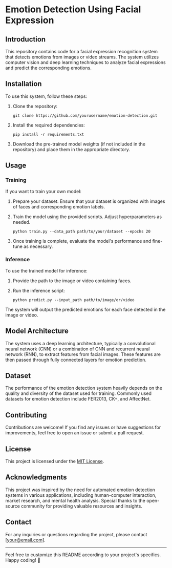 # Emotion Detection Using Facial Expression

## Introduction

This repository contains code for a facial expression recognition system that detects emotions from images or video streams. The system utilizes computer vision and deep learning techniques to analyze facial expressions and predict the corresponding emotions.

## Installation

To use this system, follow these steps:

1. Clone the repository:
    ```
    git clone https://github.com/yourusername/emotion-detection.git
    ```

2. Install the required dependencies:
    ```
    pip install -r requirements.txt
    ```

3. Download the pre-trained model weights (if not included in the repository) and place them in the appropriate directory.

## Usage

### Training

If you want to train your own model:

1. Prepare your dataset. Ensure that your dataset is organized with images of faces and corresponding emotion labels.

2. Train the model using the provided scripts. Adjust hyperparameters as needed.

    ```
    python train.py --data_path path/to/your/dataset --epochs 20
    ```

3. Once training is complete, evaluate the model's performance and fine-tune as necessary.

### Inference

To use the trained model for inference:

1. Provide the path to the image or video containing faces.

2. Run the inference script:

    ```
    python predict.py --input_path path/to/image/or/video
    ```

The system will output the predicted emotions for each face detected in the image or video.

## Model Architecture

The system uses a deep learning architecture, typically a convolutional neural network (CNN) or a combination of CNN and recurrent neural network (RNN), to extract features from facial images. These features are then passed through fully connected layers for emotion prediction.

## Dataset

The performance of the emotion detection system heavily depends on the quality and diversity of the dataset used for training. Commonly used datasets for emotion detection include FER2013, CK+, and AffectNet.

## Contributing

Contributions are welcome! If you find any issues or have suggestions for improvements, feel free to open an issue or submit a pull request.

## License

This project is licensed under the [MIT License](LICENSE).

## Acknowledgments

This project was inspired by the need for automated emotion detection systems in various applications, including human-computer interaction, market research, and mental health analysis. Special thanks to the open-source community for providing valuable resources and insights.

## Contact

For any inquiries or questions regarding the project, please contact [your@email.com].

---

Feel free to customize this README according to your project's specifics. Happy coding! 🚀
